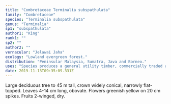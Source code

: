 ```yaml
---
title: "Combretaceae Terminalia subspathulata"
family: "Combretaceae"
species: "Terminalia subspathulata"
genus: "Terminalia"
sp1: "subspathulata"
author1: "King"
rank1: ""
sp2: ""
author2: ""
vernacular: "Jelawai Jaha"
ecology: "Lowland evergreen forest."
distribution: "Peninsular Malaysia, Sumatra, Java and Borneo."
uses: "Species produces a general utility timber, commercially traded as ketapang."
date: 2019-11-13T09:35:09.331Z
---
```

Large deciduous tree to 45 m tall, crown widely conical, narrowly flat-topped. Leaves 4-14 cm long, obovate. Flowers greenish yellow on 20 cm spikes. Fruits 2-winged, dry.